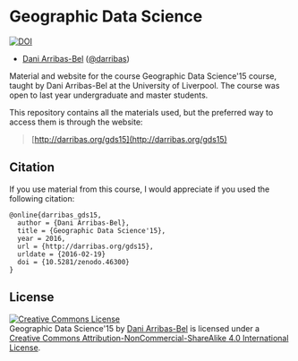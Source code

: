 # Geographic Data Science

[![DOI](https://zenodo.org/badge/doi/10.5281/zenodo.46300.svg)](http://dx.doi.org/10.5281/zenodo.46300)

* [Dani Arribas-Bel](http://darribas.org) ([@darribas](http://darribas.org))

Material and website for the course Geographic Data Science'15 course, taught
by Dani Arribas-Bel at the University of Liverpool. The course was open to
last year undergraduate and master students.

This repository contains all the materials used, but the preferred way to
access them is through the website:

> [http://darribas.org/gds15](http://darribas.org/gds15)

## Citation

If you use material from this course, I would appreciate if you used the
following citation:

```
@online{darribas_gds15,
  author = {Dani Arribas-Bel},
  title = {Geographic Data Science'15},
  year = 2016,
  url = {http://darribas.org/gds15},
  urldate = {2016-02-19}
  doi = {10.5281/zenodo.46300}
}
```

## License

<a rel="license" href="http://creativecommons.org/licenses/by-nc-sa/4.0/"><img alt="Creative Commons License" style="border-width:0" src="https://i.creativecommons.org/l/by-nc-sa/4.0/88x31.png" /></a><br /><span xmlns:dct="http://purl.org/dc/terms/" property="dct:title">Geographic Data Science'15</span> by <a xmlns:cc="http://creativecommons.org/ns#" href="http://darribas.org" property="cc:attributionName" rel="cc:attributionURL">Dani Arribas-Bel</a> is licensed under a <a rel="license" href="http://creativecommons.org/licenses/by-nc-sa/4.0/">Creative Commons Attribution-NonCommercial-ShareAlike 4.0 International License</a>.
